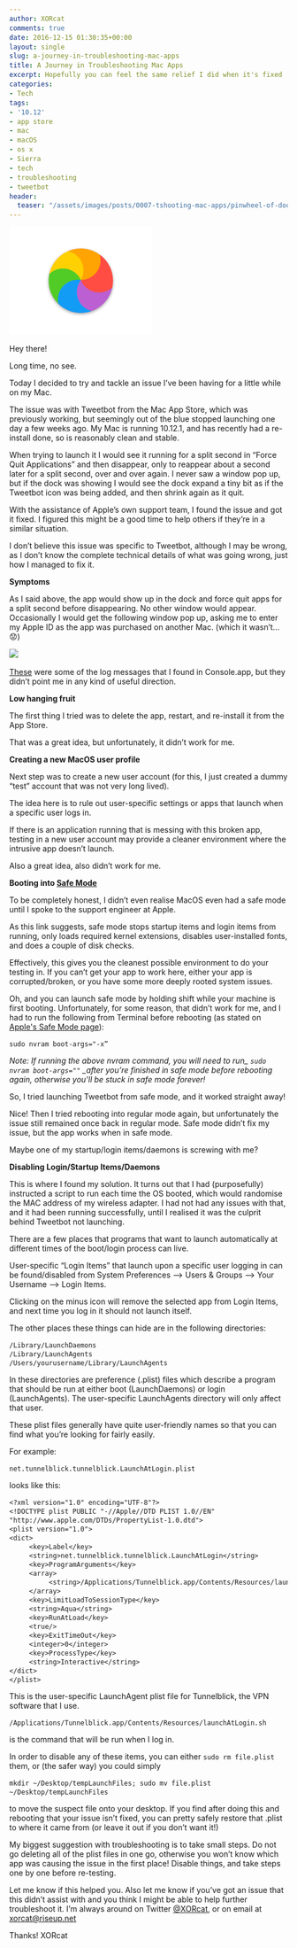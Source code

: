 ```yaml
---
author: XORcat
comments: true
date: 2016-12-15 01:30:35+00:00
layout: single
slug: a-journey-in-troubleshooting-mac-apps
title: A Journey in Troubleshooting Mac Apps
excerpt: Hopefully you can feel the same relief I did when it's fixed
categories:
- Tech
tags:
- '10.12'
- app store
- mac
- macOS
- os x
- Sierra
- tech
- troubleshooting
- tweetbot
header:
  teaser: "/assets/images/posts/0007-tshooting-mac-apps/pinwheel-of-doom.png"
---
```


![Pinwheel of Doom](/assets/images/posts/0007-tshooting-mac-apps/pinwheel-of-doom.png)

Hey there!

Long time, no see.

Today I decided to try and tackle an issue I’ve been having for a little while on my Mac.

The issue was with Tweetbot from the Mac App Store, which was previously working, but seemingly out of the blue stopped launching one day a few weeks ago. My Mac is running 10.12.1, and has recently had a re-install done, so is reasonably clean and stable.

When trying to launch it I would see it running for a split second in “Force Quit Applications” and then disappear, only to reappear about a second later for a split second, over and over again. I never saw a window pop up, but if the dock was showing I would see the dock expand a tiny bit as if the Tweetbot icon was being added, and then shrink again as it quit.

With the assistance of Apple’s own support team, I found the issue and got it fixed. I figured this might be a good time to help others if they’re in a similar situation.

I don’t believe this issue was specific to Tweetbot, although I may be wrong, as I don’t know the complete technical details of what was going wrong, just how I managed to fix it.

**Symptoms**

As I said above, the app would show up in the dock and force quit apps for a split second before disappearing. No other window would appear.
Occasionally I would get the following window pop up, asking me to enter my Apple ID as the app was purchased on another Mac.
(which it wasn’t… 😟)

[![](https://pbs.twimg.com/media/Cx7Ly3EXcAEagCx.jpg)](https://pbs.twimg.com/media/Cx7Ly3EXcAEagCx.jpg)

[These](http://pastebin.com/s0xa4CPm) were some of the log messages that I found in Console.app, but they didn’t point me in any kind of useful direction.

**Low hanging fruit**

The first thing I tried was to delete the app, restart, and re-install it from the App Store.

That was a great idea, but unfortunately, it didn’t work for me.

**Creating a new MacOS user profile**

Next step was to create a new user account (for this, I just created a dummy “test” account that was not very long lived).

The idea here is to rule out user-specific settings or apps that launch when a specific user logs in.

If there is an application running that is messing with this broken app, testing in a new user account may provide a cleaner environment where the intrusive app doesn’t launch.

Also a great idea, also didn’t work for me.

**Booting into [Safe Mode](https://support.apple.com/en-us/HT201262)**

To be completely honest, I didn’t even realise MacOS even had a safe mode until I spoke to the support engineer at Apple.

As this link suggests, safe mode stops startup items and login items from running, only loads required kernel extensions, disables user-installed fonts, and does a couple of disk checks.

Effectively, this gives you the cleanest possible environment to do your testing in. If you can’t get your app to work here, either your app is corrupted/broken, or you have some more deeply rooted system issues.

Oh, and you can launch safe mode by holding shift while your machine is first booting. Unfortunately, for some reason, that didn’t work for me, and I had to run the following from Terminal before rebooting (as stated on [Apple's Safe Mode page](https://support.apple.com/en-us/HT201262)):
    
    sudo nvram boot-args="-x”

*Note: If running the above nvram command, you will need to run_ `sudo nvram boot-args=""` _after you’re finished in safe mode before rebooting again, otherwise you’ll be stuck in safe mode forever!*

So, I tried launching Tweetbot from safe mode, and it worked straight away!

Nice! Then I tried rebooting into regular mode again, but unfortunately the issue still remained once back in regular mode. Safe mode didn’t fix my issue, but the app works when in safe mode.

Maybe one of my startup/login items/daemons is screwing with me?

**Disabling Login/Startup Items/Daemons**

This is where I found my solution. It turns out that I had (purposefully) instructed a script to run each time the OS booted, which would randomise the MAC address of my wireless adapter. I had not had any issues with that, and it had been running successfully, until I realised it was the culprit behind Tweetbot not launching.

There are a few places that programs that want to launch automatically at different times of the boot/login process can live.

User-specific “Login Items” that launch upon a specific user logging in can be found/disabled from System Preferences —> Users & Groups —> Your Username —> Login Items.

Clicking on the minus icon will remove the selected app from Login Items, and next time you log in it should not launch itself.

The other places these things can hide are in the following directories:

    
    /Library/LaunchDaemons
    /Library/LaunchAgents
    /Users/yourusername/Library/LaunchAgents


In these directories are preference (.plist) files which describe a program that should be run at either boot (LaunchDaemons) or login (LaunchAgents). The user-specific LaunchAgents directory will only affect that user.

These plist files generally have quite user-friendly names so that you can find what you’re looking for fairly easily.

For example:
    
    net.tunnelblick.tunnelblick.LaunchAtLogin.plist

looks like this:
    
    <?xml version="1.0" encoding="UTF-8"?>
    <!DOCTYPE plist PUBLIC "-//Apple//DTD PLIST 1.0//EN" "http://www.apple.com/DTDs/PropertyList-1.0.dtd">
    <plist version="1.0">
    <dict>
         <key>Label</key>
         <string>net.tunnelblick.tunnelblick.LaunchAtLogin</string>
         <key>ProgramArguments</key>
         <array>
              <string>/Applications/Tunnelblick.app/Contents/Resources/launchAtLogin.sh</string>
         </array>
         <key>LimitLoadToSessionType</key>
         <string>Aqua</string>
         <key>RunAtLoad</key>
         <true/>
         <key>ExitTimeOut</key>
         <integer>0</integer>
         <key>ProcessType</key>
         <string>Interactive</string>
    </dict>
    </plist>

This is the user-specific LaunchAgent plist file for Tunnelblick, the VPN software that I use.
    
    /Applications/Tunnelblick.app/Contents/Resources/launchAtLogin.sh

is the command that will be run when I log in.

In order to disable any of these items, you can either `sudo rm file.plist` them, or (the safer way) you could simply
    
    mkdir ~/Desktop/tempLaunchFiles; sudo mv file.plist ~/Desktop/tempLaunchFiles

to move the suspect file onto your desktop. If you find after doing this and rebooting that your issue isn’t fixed, you can pretty safely restore that .plist to where it came from (or leave it out if you don’t want it!)

My biggest suggestion with troubleshooting is to take small steps. Do not go deleting all of the plist files in one go, otherwise you won’t know which app was causing the issue in the first place! Disable things, and take steps one by one before re-testing.

Let me know if this helped you. Also let me know if you’ve got an issue that this didn’t assist with and you think I might be able to help further troubleshoot it.
I’m always around on Twitter [@XORcat](https://twitter.com/xorcat), or on email at [xorcat@riseup.net](mailto:xorcat@riseup.net)

Thanks!
XORcat
